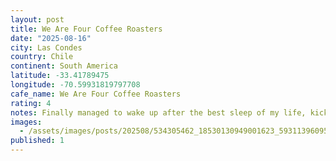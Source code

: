 ```yaml
---
layout: post
title: We Are Four Coffee Roasters
date: "2025-08-16"
city: Las Condes
country: Chile
continent: South America
latitude: -33.41789475
longitude: -70.59931819797708
cafe_name: We Are Four Coffee Roasters
rating: 4
notes: Finally managed to wake up after the best sleep of my life, kicking things off right with the first of many on the LATAM leg of the #worldcoffeetour quick Americano - apparently a chain here but still quite tasty
images:
  - /assets/images/posts/202508/534305462_18530130949001623_5931139609577994456_n_17843316762553903.jpg
published: 1
---
```

